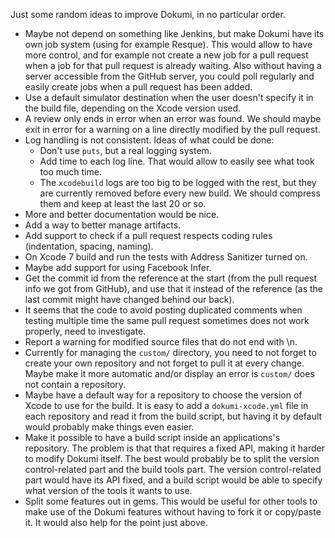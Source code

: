 Just some random ideas to improve Dokumi, in no particular order.

- Maybe not depend on something like Jenkins, but make Dokumi have its own job system (using for example Resque). This would allow to have more control, and for example not create a new job for a pull request when a job for that pull request is already waiting. Also without having a server accessible from the GitHub server, you could poll regularly and easily create jobs when a pull request has been added.
- Use a default simulator destination when the user doesn't specify it in the build file, depending on the Xcode version used.
- A review only ends in error when an error was found. We should maybe exit in error for a warning on a line directly modified by the pull request.
- Log handling is not consistent. Ideas of what could be done:
  - Don't use `puts`, but a real logging system.
  - Add time to each log line. That would allow to easily see what took too much time.
  - The `xcodebuild` logs are too big to be logged with the rest, but they are currently removed before every new build. We should compress them and keep at least the last 20 or so.
- More and better documentation would be nice.
- Add a way to better manage artifacts.
- Add support to check if a pull request respects coding rules (indentation, spacing, naming).
- On Xcode 7 build and run the tests with Address Sanitizer turned on.
- Maybe add support for using Facebook Infer.
- Get the commit id from the reference at the start (from the pull request info we got from GitHub), and use that it instead of the reference (as the last commit might have changed behind our back).
- It seems that the code to avoid posting duplicated comments when testing multiple time the same pull request sometimes does not work properly, need to investigate.
- Report a warning for modified source files that do not end with \n.
- Currently for managing the `custom/` directory, you need to not forget to create your own repository and not forget to pull it at every change. Maybe make it more automatic and/or display an error is `custom/` does not contain a repository.
- Maybe have a default way for a repository to choose the version of Xcode to use for the build. It is easy to add a `dokumi-xcode.yml` file in each repository and read it from the build script, but having it by default would probably make things even easier.
- Make it possible to have a build script inside an applications's repository. The problem is that that requires a fixed API, making it harder to modify Dokumi itself. The best would probably be to split the version control-related part and the build tools part. The version control-related part would have its API fixed, and a build script would be able to specify what version of the tools it wants to use.
- Split some features out in gems. This would be useful for other tools to make use of the Dokumi features without having to fork it or copy/paste it. It would also help for the point just above.
